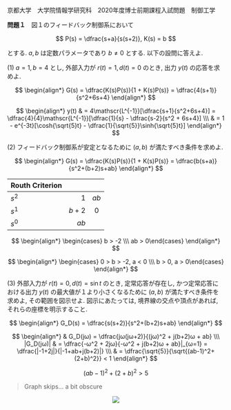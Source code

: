 京都大学　大学院情報学研究科　2020年度博士前期課程入試問題　制御工学

**問題１**　図１のフィードバック制御系において

$$
    P(s) = \dfrac{s+a}{s(s+2)}, K(s) = b
$$

とする. $a,b$ は定数パラメータであり $b \ne 0$ とする. 以下の設問に答えよ.

(1) $a=1,b=4$ とし, 外部入力が $r(t) = 1, d(t) = 0$ のとき, 出力 $y(t)$ の応答を求めよ.

$$
    \begin{align*}
        G(s) = \dfrac{K(s)P(s)}{1 + K(s)P(s)} = \dfrac{4(s+1)}{s^2+6s+4}
    \end{align*}
$$

$$
    \begin{align*}
        y(t) & = 4\mathscr{L^{-1}}[\dfrac{s+1}{s^2+6s+4}] = \dfrac{4}{4}\mathscr{L^{-1}}[\dfrac{1}{s} - \dfrac{s-2}{s^2 + 6s+4}] \\\
        & = 1 - e^{-3t}[\cosh{\sqrt{5}t} - \dfrac{1}{\sqrt{5}}\sinh{\sqrt{5}t}]
    \end{align*}
$$

(2) フィードバック制御系が安定となるために $(a,b)$ が満たすべき条件を求めよ.

$$
    \begin{align*}
        G(s) = \dfrac{K(s)P(s)}{1 + K(s)P(s)} = \dfrac{b(s+a)}{s^2+(b+2)s+ab}
    \end{align*}
$$

<center>

| Routh Criterion |  | |
| :-----| ----: | :----: |
| $s^2$ | $1$ | $ab$ |
| $s^1$ | $b+2$ | 0 |
| $s^0$ | $ab$ |

</center>

$$
    \begin{align*}
        \begin{cases} b > -2 \\\ ab > 0\end{cases}
    \end{align*}
$$

$$
    \begin{align*}
        \begin{cases} 0 > b > -2, a < 0 \\\ b > 0, a > 0\end{cases}
    \end{align*}
$$

(3) 外部入力が $r(t) = 0, d(t) = \sin{t}$ のとき, 定常応答が存在し, かつ定常応答における出力 $y(t)$ の最大値が１より小さくなるために $(a,b)$ が満たすべき条件を求めよ, その範囲を図示せよ. 図示にあたっては, 境界線の交点や頂点があれば, それらの座標を明示すること.

$$
    \begin{align*}
        G_D(s) = \dfrac{s(s+2)}{s^2+(b+2)s+ab}
    \end{align*}
$$

$$
    \begin{align*}
        & G_D(jω) = \dfrac{jω(jω+2)}{(jω)^2 + j(b+2)ω + ab} \\\
        |G_D(jω)| & = \dfrac{-ω^2 + 2jω}{-ω^2 + j(b+2)ω + ab}|_{ω=1} = \dfrac{|-1+2j|}{|-1+ab+j(b+2)|} \\\
        & = \dfrac{\sqrt{5}}{\sqrt{(ab-1)^2+(2+b)^2}} < 1 
    \end{align*}
$$

$$
    (ab-1)^2 + (2+b)^2 > 5
$$

> Graph skips... a bit obscure

<p align="center">
    <img src="https://gcdnb.pbrd.co/images/KqZNtmr4HE9g.png?o=1"/>
</p>

